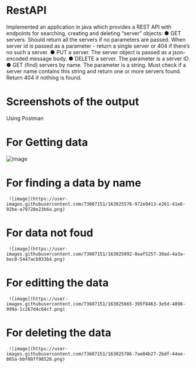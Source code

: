 # RestAPI

Implemented an application in java which provides a REST API with endpoints for searching,
creating and deleting “server” objects:
● GET servers. Should return all the servers if no parameters are passed. When server id
is passed as a parameter - return a single server or 404 if there’s no such a server.
● PUT a server. The server object is passed as a json-encoded message body.
● DELETE a server. The parameter is a server ID.
● GET (find) servers by name. The parameter is a string. Must check if a server name
contains this string and return one or more servers found. Return 404 if nothing is found.


# Screenshots of the output
Using Postman

   # For Getting data
![image](https://user-images.githubusercontent.com/73607151/163025252-bd3b1459-0633-4c4e-93c6-f668224a6972.png)

   # For finding a data by name
     ![image](https://user-images.githubusercontent.com/73607151/163025576-972e9413-e261-41e6-92be-a79728e23b6a.png)
     
   # For data not foud
     ![image](https://user-images.githubusercontent.com/73607151/163025892-8eaf5257-30ad-4a3a-bec8-5447acb933b4.png)
     
   # For editting the data
     ![image](https://user-images.githubusercontent.com/73607151/163025665-395f8463-3e5d-4898-999a-1c267d4c84cf.png)
     
   # For deleting the data
     ![image](https://user-images.githubusercontent.com/73607151/163025786-7ae04b27-2bdf-44ee-865a-bbf08ff98528.png)




